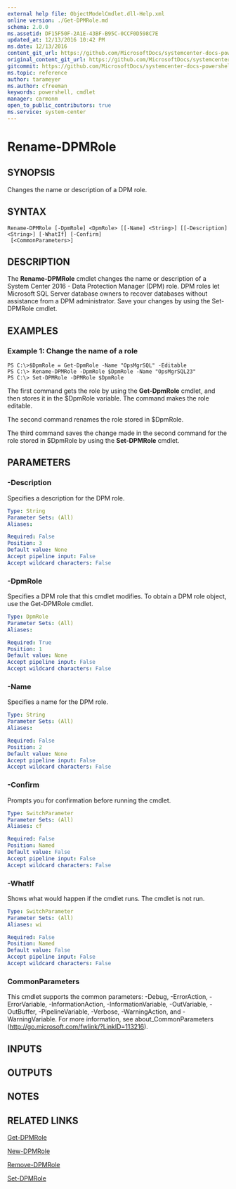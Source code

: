 ```yaml
---
external help file: ObjectModelCmdlet.dll-Help.xml
online version: ./Get-DPMRole.md
schema: 2.0.0
ms.assetid: DF15F50F-2A1E-43BF-B95C-0CCF0D598C7E
updated_at: 12/13/2016 10:42 PM
ms.date: 12/13/2016
content_git_url: https://github.com/MicrosoftDocs/systemcenter-docs-powershell/blob/master/systemcenter-cmdlets/DataProtectionManager/v1/Rename-DPMRole.md
original_content_git_url: https://github.com/MicrosoftDocs/systemcenter-docs-powershell/blob/master/systemcenter-cmdlets/DataProtectionManager/v1/Rename-DPMRole.md
gitcommit: https://github.com/MicrosoftDocs/systemcenter-docs-powershell/blob/ea9507ac2178040476af5407227db8cb97701ea9/systemcenter-cmdlets/DataProtectionManager/v1/Rename-DPMRole.md
ms.topic: reference
author: tarameyer
ms.author: cfreeman
keywords: powershell, cmdlet
manager: carmonm
open_to_public_contributors: true
ms.service: system-center
---
```


# Rename-DPMRole

## SYNOPSIS
Changes the name or description of a DPM role.

## SYNTAX

```
Rename-DPMRole [-DpmRole] <DpmRole> [[-Name] <String>] [[-Description] <String>] [-WhatIf] [-Confirm]
 [<CommonParameters>]
```

## DESCRIPTION
The **Rename-DPMRole** cmdlet changes the name or description of a System Center 2016 - Data Protection Manager (DPM) role.
DPM roles let Microsoft SQL Server database owners to recover databases without assistance from a DPM administrator.
Save your changes by using the Set-DPMRole cmdlet.

## EXAMPLES

### Example 1: Change the name of a role
```
PS C:\>$DpmRole = Get-DpmRole -Name "OpsMgrSQL" -Editable
PS C:\> Rename-DPMRole -DpmRole $DpmRole -Name "OpsMgrSQL23" 
PS C:\> Set-DPMRole -DPMRole $DpmRole
```

The first command gets the role by using the **Get-DpmRole** cmdlet, and then stores it in the $DpmRole variable.
The command makes the role editable.

The second command renames the role stored in $DpmRole.

The third command saves the change made in the second command for the role stored in $DpmRole by using the **Set-DPMRole** cmdlet.

## PARAMETERS

### -Description
Specifies a description for the DPM role.

```yaml
Type: String
Parameter Sets: (All)
Aliases: 

Required: False
Position: 3
Default value: None
Accept pipeline input: False
Accept wildcard characters: False
```

### -DpmRole
Specifies a DPM role that this cmdlet modifies.
To obtain a DPM role object, use the Get-DPMRole cmdlet.

```yaml
Type: DpmRole
Parameter Sets: (All)
Aliases: 

Required: True
Position: 1
Default value: None
Accept pipeline input: False
Accept wildcard characters: False
```

### -Name
Specifies a name for the DPM role.

```yaml
Type: String
Parameter Sets: (All)
Aliases: 

Required: False
Position: 2
Default value: None
Accept pipeline input: False
Accept wildcard characters: False
```

### -Confirm
Prompts you for confirmation before running the cmdlet.

```yaml
Type: SwitchParameter
Parameter Sets: (All)
Aliases: cf

Required: False
Position: Named
Default value: False
Accept pipeline input: False
Accept wildcard characters: False
```

### -WhatIf
Shows what would happen if the cmdlet runs.
The cmdlet is not run.

```yaml
Type: SwitchParameter
Parameter Sets: (All)
Aliases: wi

Required: False
Position: Named
Default value: False
Accept pipeline input: False
Accept wildcard characters: False
```

### CommonParameters
This cmdlet supports the common parameters: -Debug, -ErrorAction, -ErrorVariable, -InformationAction, -InformationVariable, -OutVariable, -OutBuffer, -PipelineVariable, -Verbose, -WarningAction, and -WarningVariable. For more information, see about_CommonParameters (http://go.microsoft.com/fwlink/?LinkID=113216).

## INPUTS

## OUTPUTS

## NOTES

## RELATED LINKS

[Get-DPMRole](xref:DataProtectionManager/v1/Get-DPMRole.md)

[New-DPMRole](xref:DataProtectionManager/v1/New-DPMRole.md)

[Remove-DPMRole](xref:DataProtectionManager/v1/Remove-DPMRole.md)

[Set-DPMRole](xref:DataProtectionManager/v1/Set-DPMRole.md)

